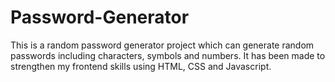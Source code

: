 # Password-Generator
This is a random password generator project which can generate random passwords including characters, symbols and numbers. It has been made to strengthen my frontend skills using HTML, CSS and Javascript.
